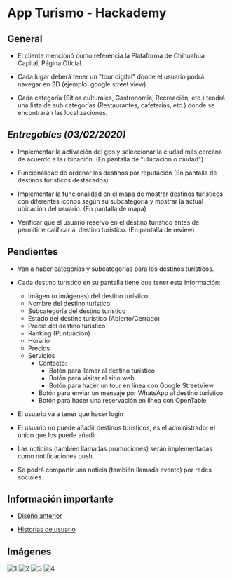 # **App Turismo - Hackademy**

## General

-   El cliente mencionó como referencia la Plataforma de Chihuahua Capital, Página Oficial.

-   Cada lugar deberá tener un "tour digital" donde el usuario podrá navegar en 3D (ejemplo: google street view)

-   Cada categoría (Sitios culturales, Gastronomía, Recreación, etc.) tendrá una lista de sub categorías (Restaurantes, cafeterías, etc.) donde se encontrarán las localizaciones.

## _**Entregables (03/02/2020)**_

-   Implementar la activación del gps y seleccionar la ciudad más cercana de acuerdo a la ubicación. (En pantalla de "ubicacion o ciudad")

-   Funcionalidad de ordenar los destinos por reputación (En pantalla de destinos turísticos destacados)

-   Implementar la funcionalidad en el mapa de mostrar destinos turísticos con diferentes iconos según su subcategoría y mostrar la actual ubicación del usuario. (En pantalla de mapa)

-   Verificar que el usuario reservo en el destino turístico antes de permitirle calificar al destino turístico. (En pantalla de review)

## Pendientes

-   Van a haber categorías y subcategorías para los destinos turísticos.
-   Cada destino turístico en su pantalla tiene que tener esta información:

    -   Imágen (o imágenes) del destino turístico
    -   Nombre del destino turístico
    -   Subcategoría del destino turístico
    -   Estado del destino turístico (Abierto/Cerrado)
    -   Precio del destino turístico
    -   Ranking (Puntuación)
    -   Horario
    -   Precios
    -   Servicios
        -   Contacto:
            -   Botón para llamar al destino turístico
            -   Botón para visitar el sitio web
            -   Botón para hacer un tour en línea con Google StreetView
        -   Botón para enviar un mensaje por WhatsApp al destino turístico
        -   Botón para hacer una reservación en línea con OpenTable

-   El usuario va a tener que hacer login
-   El usuario no puede añadir destinos turísticos, es el administrador el único que los puede añadir.
-   Las noticias (también llamadas promociones) serán implementadas como notificaciones push.
-   Se podrá compartir una noticia (también llamada evento) por redes sociales.

## Información importante

-   [Diseño anterior](https://drive.google.com/drive/folders/1FR4rS1hqF70ah5zAZNhCJgb4U80jhvEz)

-   [Historias de usuario](https://docs.google.com/spreadsheets/d/1Yu3K4S_1CE_w4ja2yqMxrcnMazLbR5_noL9SVxWIiFo/edit#gid=1607209987)

## Imágenes

![1](./1.png)
![2](./2.png)
![3](./3.png)
![4](./4.png)
